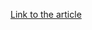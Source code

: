 [Link to the article](https://cybersecuritynews.com/threat-actors-exploiting-sonicwall-ssl-vpn-devices/)
